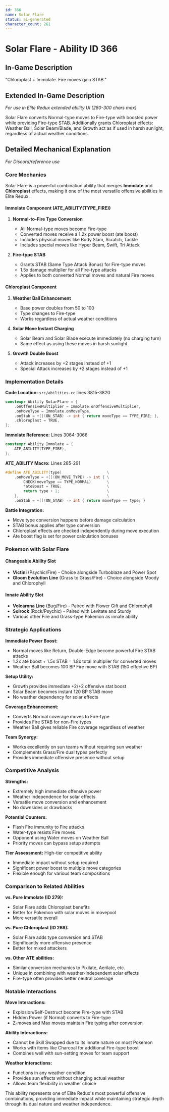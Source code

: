 ```yaml
---
id: 366
name: Solar Flare
status: ai-generated
character_count: 261
---
```


# Solar Flare - Ability ID 366

## In-Game Description
"Chloroplast + Immolate. Fire moves gain STAB."

## Extended In-Game Description
*For use in Elite Redux extended ability UI (280-300 chars max)*

Solar Flare converts Normal-type moves to Fire-type with boosted power while providing Fire-type STAB. Additionally grants Chloroplast effects: Weather Ball, Solar Beam/Blade, and Growth act as if used in harsh sunlight, regardless of actual weather conditions.

## Detailed Mechanical Explanation
*For Discord/reference use*

### Core Mechanics

Solar Flare is a powerful combination ability that merges **Immolate** and **Chloroplast** effects, making it one of the most versatile offensive abilities in Elite Redux.

#### Immolate Component (ATE_ABILITY(TYPE_FIRE))
1. **Normal-to-Fire Type Conversion**
   - All Normal-type moves become Fire-type
   - Converted moves receive a 1.2x power boost (ate boost)
   - Includes physical moves like Body Slam, Scratch, Tackle
   - Includes special moves like Hyper Beam, Swift, Tri Attack

2. **Fire-type STAB**
   - Grants STAB (Same Type Attack Bonus) for Fire-type moves
   - 1.5x damage multiplier for all Fire-type attacks
   - Applies to both converted Normal moves and natural Fire moves

#### Chloroplast Component
3. **Weather Ball Enhancement**
   - Base power doubles from 50 to 100
   - Type changes to Fire-type
   - Works regardless of actual weather conditions

4. **Solar Move Instant Charging**
   - Solar Beam and Solar Blade execute immediately (no charging turn)
   - Same effect as using these moves in harsh sunlight

5. **Growth Double Boost**
   - Attack increases by +2 stages instead of +1
   - Special Attack increases by +2 stages instead of +1

### Implementation Details

**Code Location:** `src/abilities.cc` lines 3815-3820
```cpp
constexpr Ability SolarFlare = {
    .onOffensiveMultiplier = Immolate.onOffensiveMultiplier,
    .onMoveType = Immolate.onMoveType,
    .onStab = +[](ON_STAB) -> int { return moveType == TYPE_FIRE; },
    .chloroplast = TRUE,
};
```

**Immolate Reference:** Lines 3064-3066
```cpp
constexpr Ability Immolate = {
    ATE_ABILITY(TYPE_FIRE),
};
```

**ATE_ABILITY Macro:** Lines 285-291
```cpp
#define ATE_ABILITY(type)                    \
    .onMoveType = +[](ON_MOVE_TYPE) -> int { \
        CHECK(moveType == TYPE_NORMAL)       \
        *ateBoost = TRUE;                    \
        return type + 1;                     \
    },                                       \
    .onStab = +[](ON_STAB) -> int { return moveType == type; }
```

**Battle Integration:**
- Move type conversion happens before damage calculation
- STAB bonus applies after type conversion
- Chloroplast effects are checked independently during move execution
- Ate boost flag is set for power calculation bonuses

### Pokemon with Solar Flare

#### Changeable Ability Slot
- **Victini** (Psychic/Fire) - Choice alongside Turboblaze and Power Spot
- **Gloom Evolution Line** (Grass to Grass/Fire) - Choice alongside Moody and Chlorophyll

#### Innate Ability Slot
- **Volcarona Line** (Bug/Fire) - Paired with Flower Gift and Chlorophyll
- **Solrock** (Rock/Psychic) - Paired with Levitate and Sturdy
- Various other Fire and Grass-type Pokemon as innate ability

### Strategic Applications

**Immediate Power Boost:**
- Normal moves like Return, Double-Edge become powerful Fire STAB attacks
- 1.2x ate boost + 1.5x STAB = 1.8x total multiplier for converted moves
- Weather Ball becomes 100 BP Fire move with STAB (150 effective BP)

**Setup Utility:**
- Growth provides immediate +2/+2 offensive stat boost
- Solar Beam becomes instant 120 BP STAB move
- No weather dependency for solar effects

**Coverage Enhancement:**
- Converts Normal coverage moves to Fire-type
- Provides Fire STAB for non-Fire types
- Weather Ball gives reliable Fire coverage regardless of weather

**Team Synergy:**
- Works excellently on sun teams without requiring sun weather
- Complements Grass/Fire dual types perfectly
- Provides immediate offensive presence without setup

### Competitive Analysis

**Strengths:**
- Extremely high immediate offensive power
- Weather independence for solar effects
- Versatile move conversion and enhancement
- No downsides or drawbacks

**Potential Counters:**
- Flash Fire immunity to Fire attacks
- Water-type resists Fire moves
- Opponent using Water moves on Weather Ball
- Priority moves can bypass setup attempts

**Tier Assessment:** High-tier competitive ability
- Immediate impact without setup required
- Significant power boost to multiple move categories
- Flexible enough for various team compositions

### Comparison to Related Abilities

**vs. Pure Immolate (ID 279):**
- Solar Flare adds Chloroplast benefits
- Better for Pokemon with solar moves in movepool
- More versatile overall

**vs. Pure Chloroplast (ID 268):**
- Solar Flare adds type conversion and STAB
- Significantly more offensive presence
- Better for mixed attackers

**vs. Other ATE abilities:**
- Similar conversion mechanics to Pixilate, Aerilate, etc.
- Unique in combining with weather-independent solar effects
- Fire-type often provides better neutral coverage

### Notable Interactions

**Move Interactions:**
- Explosion/Self-Destruct become Fire-type with STAB
- Hidden Power (if Normal) converts to Fire-type
- Z-moves and Max moves maintain Fire typing after conversion

**Ability Interactions:**
- Cannot be Skill Swapped due to its innate nature on most Pokemon
- Works with items like Charcoal for additional Fire-type boost
- Combines well with sun-setting moves for team support

**Weather Interactions:**
- Functions in any weather condition
- Provides sun effects without changing actual weather
- Allows team flexibility in weather choice

This ability represents one of Elite Redux's most powerful offensive combinations, providing immediate impact while maintaining strategic depth through its dual nature and weather independence.
